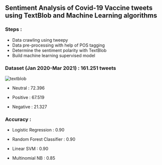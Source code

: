 
## Sentiment Analysis of Covid-19 Vaccine tweets using TextBlob and Machine Learning algorithms


### Steps :
- Data crawling using tweepy  
- Data pre-processing with help of POS tagging
- Determine the sentiment polarity with TextBlob
- Build machine learning supervised model



### Dataset (Jan 2020-Mar 2021) : 161.251 tweets

![textblob](https://user-images.githubusercontent.com/37769960/144741330-761efd20-d803-4620-b915-d0b493d6ef59.png)


- Neutral  : 72.396 

- Positive : 67.519

- Negative : 21.327



### Accuracy : 

- Logistic Regression	  : 0.90

- Random Forest Classifier : 0.90

- Linear SVM		  : 0.90

- Multinomial NB		  : 0.85
